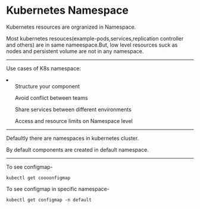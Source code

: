 <h1>Kubernetes Namespace</h1>

Kubernetes resources are orgranized in Namespace.<br/>

Most kubernetes resouces(example-pods,services,replication controller and others) are in same nameespace.But, low level resources suck as nodes and persistent volume are not in any namespace.

*******

Use cases of K8s namespace:
<br/>
 <li>
    <ol>Structure your component</ol>
    <ol>Avoid conflict between teams</ol>
    <ol>Share services between different environments</ol>
    <ol>Access and resource limits on Namespace level</ol>
 </li>


 *******

 Defaultly there are  namespaces in kubernetes cluster.<br/>

 By default components are created in default namespace.

 ********

 To see configmap-

    kubectl get coooonfigmap

To see configmap in specific namespace-

    kubectl get configmap -n default

